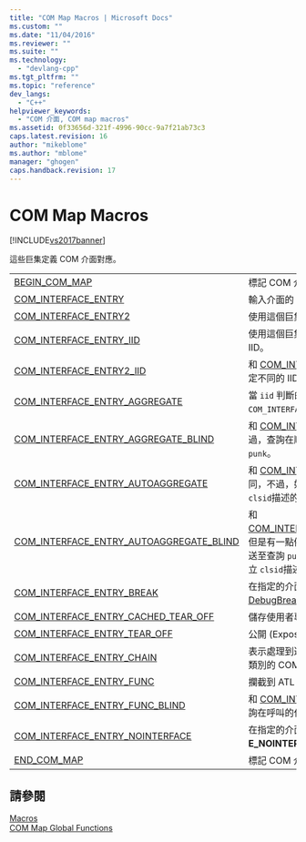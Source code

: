 ```yaml
---
title: "COM Map Macros | Microsoft Docs"
ms.custom: ""
ms.date: "11/04/2016"
ms.reviewer: ""
ms.suite: ""
ms.technology: 
  - "devlang-cpp"
ms.tgt_pltfrm: ""
ms.topic: "reference"
dev_langs: 
  - "C++"
helpviewer_keywords: 
  - "COM 介面, COM map macros"
ms.assetid: 0f33656d-321f-4996-90cc-9a7f21ab73c3
caps.latest.revision: 16
author: "mikeblome"
ms.author: "mblome"
manager: "ghogen"
caps.handback.revision: 17
---
```

# COM Map Macros
[!INCLUDE[vs2017banner](../../assembler/inline/includes/vs2017banner.md)]

這些巨集定義 COM 介面對應。  
  
|||  
|-|-|  
|[BEGIN\_COM\_MAP](../Topic/BEGIN_COM_MAP.md)|標記 COM 介面對應項目的開頭。|  
|[COM\_INTERFACE\_ENTRY](../Topic/COM_INTERFACE_ENTRY%20Macros.md)|輸入介面的 COM 介面對應。|  
|[COM\_INTERFACE\_ENTRY2](../Topic/COM_INTERFACE_ENTRY2.md)|使用這個巨集會區分繼承自兩個分支。|  
|[COM\_INTERFACE\_ENTRY\_IID](../Topic/COM_INTERFACE_ENTRY_IID.md)|使用這個巨集輸入至 COM 介面對應並指定它的 IID。|  
|[COM\_INTERFACE\_ENTRY2\_IID](../Topic/COM_INTERFACE_ENTRY2_IID.md)|和 [COM\_INTERFACE\_ENTRY2](../Topic/COM_INTERFACE_ENTRY2.md)，不過，您可以指定不同的 IID。|  
|[COM\_INTERFACE\_ENTRY\_AGGREGATE](../Topic/COM_INTERFACE_ENTRY_AGGREGATE.md)|當 `iid` 判斷的介面來查詢，會 `punk`的 `COM_INTERFACE_ENTRY_AGGREGATE` 轉送。|  
|[COM\_INTERFACE\_ENTRY\_AGGREGATE\_BLIND](../Topic/COM_INTERFACE_ENTRY_AGGREGATE_BLIND.md)|和 [COM\_INTERFACE\_ENTRY\_AGGREGATE](../Topic/COM_INTERFACE_ENTRY_AGGREGATE.md)，不過，查詢在順向查詢的任何 IID 結果的效果相同。 `punk`。|  
|[COM\_INTERFACE\_ENTRY\_AUTOAGGREGATE](../Topic/COM_INTERFACE_ENTRY_AUTOAGGREGATE.md)|和 [COM\_INTERFACE\_ENTRY\_AGGREGATE](../Topic/COM_INTERFACE_ENTRY_AGGREGATE.md)相同，不過，如果 `punk` 是 **NULL**，就會自動建立 `clsid`描述的彙總。|  
|[COM\_INTERFACE\_ENTRY\_AUTOAGGREGATE\_BLIND](../Topic/COM_INTERFACE_ENTRY_AUTOAGGREGATE_BLIND.md)|和 [COM\_INTERFACE\_ENTRY\_AUTOAGGREGATE](../Topic/COM_INTERFACE_ENTRY_AUTOAGGREGATE.md)，但是有一點例外，就是查詢任何 IID 的相同導致轉送至查詢 `punk`，而且，如果是 `punk`**NULL**，自動建立 `clsid`描述的彙總。|  
|[COM\_INTERFACE\_ENTRY\_BREAK](../Topic/COM_INTERFACE_ENTRY_BREAK.md)|在指定的介面上查詢時，會造成程式呼叫 [DebugBreak](http://msdn.microsoft.com/library/windows/desktop/ms679297) 。|  
|[COM\_INTERFACE\_ENTRY\_CACHED\_TEAR\_OFF](../Topic/COM_INTERFACE_ENTRY_CACHED_TEAR_OFF.md)|儲存使用者專屬的每個執行個體的資料。|  
|[COM\_INTERFACE\_ENTRY\_TEAR\_OFF](../Topic/COM_INTERFACE_ENTRY_TEAR_OFF.md)|公開 \(Expose\) Tear\-Off 介面。|  
|[COM\_INTERFACE\_ENTRY\_CHAIN](../Topic/COM_INTERFACE_ENTRY_CHAIN.md)|表示處理到達 COM 對應時，這個項目的處理基底類別的 COM 對應。|  
|[COM\_INTERFACE\_ENTRY\_FUNC](../Topic/COM_INTERFACE_ENTRY_FUNC.md)|攔截到 ATL 的 `QueryInterface` 邏輯的一般機制。|  
|[COM\_INTERFACE\_ENTRY\_FUNC\_BLIND](../Topic/COM_INTERFACE_ENTRY_FUNC_BLIND.md)|和 [COM\_INTERFACE\_ENTRY\_FUNC](../Topic/COM_INTERFACE_ENTRY_FUNC.md)，不過，查詢在呼叫的任何 IID 結果的效果相同。 `func`。|  
|[COM\_INTERFACE\_ENTRY\_NOINTERFACE](../Topic/COM_INTERFACE_ENTRY_NOINTERFACE.md)|在指定的介面上查詢時，會傳回 **E\_NOINTERFACE** 並結束處理 COM 對應。|  
|[END\_COM\_MAP](../Topic/END_COM_MAP.md)|標記 COM 介面對應項目的結尾。|  
  
## 請參閱  
 [Macros](../../atl/reference/atl-macros.md)   
 [COM Map Global Functions](../../atl/reference/com-map-global-functions.md)